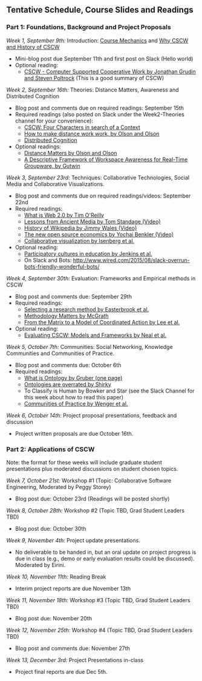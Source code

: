 ## Tentative Schedule, Course Slides and Readings

### Part 1: Foundations, Background and Project Proposals

*Week 1, September 9th:* Introduction:  [Course Mechanics](slides/course_mechanics.pdf) and [Why CSCW and History of CSCW](slides/course_introduction.pdf)
  * Mini-blog post due September 11th and first post on Slack (Hello world)
  * Optional reading: 
      * [CSCW - Computer Supported Cooperative Work by Jonathan Grudin and Steven Poltrock](https://www.interaction-design.org/encyclopedia/cscw_computer_supported_cooperative_work.html) (This is a good summary of CSCW)

*Week 2, September 16th:* Theories: Distance Matters, Awareness and Distributed Cognition
  * Blog post and comments due on required readings: September 15th
  * Required readings (also posted on Slack under the Week2-Theories channel for your convenience):  
     * [CSCW: Four Characters in search of a Context](http://www-ihm.lri.fr/~mbl/ENS/CSCW/2012/papers/Bannon-ECSCW-89.pdf)
     * [How to make distance work work, by Olson and Olson](http://interactions.acm.org/archive/view/march-april-2014/how-to-make-distance-work-work)
     * [Distributed Cognition](http://dl.acm.org/citation.cfm?id=353487) 
  * Optional readings: 
     * [Distance Matters by Olson and Olson](http://www.ics.uci.edu/~corps/phaseii/OlsonOlson-DistanceMatters-HCIJ.pdf)
     * [A Descriptive Framework of Workspace Awareness for Real-Time Groupware, by Gutwin](http://www.hci.usask.ca/publications/2002/awareness-jcscw.pdf)
  
*Week 3, September 23rd:* Techniques: Collaborative Technologies,  Social Media and Collaborative Visualizations. 
  * Blog post and comments due on required readings/videos: September 22nd
  * Required readings: 
     * [What is Web 2.0 by Tim O'Reilly](http://www.oreilly.com/pub/a/web2/archive/what-is-web-20.html)
     * [Lessons from Ancient Media by Tom Standage (Video)](https://www.youtube.com/watch?v=ixsridS3qVs)
     * [History of Wikipedia by Jimmy Wales (Video)](https://www.youtube.com/watch?v=WQR0gx0QBZ4)
     * [The new open source economics by Yochai Benkler (Video)](http://www.ted.com/talks/yochai_benkler_on_the_new_open_source_economics?language=en)
     * [Collaborative visualization by Isenberg et al.](http://vis.cs.ucdavis.edu/papers/Isenberg_2011_CVD.pdf)
  * Optional reading: 
     * [Participatory cultures in education by Jenkins et al.](https://www.macfound.org/media/article_pdfs/JENKINS_WHITE_PAPER.PDF)
     * On Slack and Bots: http://www.wired.com/2015/08/slack-overrun-bots-friendly-wonderful-bots/ 

*Week 4, September 30th:* Evaluation: Frameworks and Empirical methods in CSCW  
  * Blog post and comments due: September 29th
  * Required readings:
     * [Selecting a research method by Easterbrook et al.](http://www.cs.utoronto.ca/~sme/papers/2007/SelectingEmpiricalMethods.pdf) 
     * [Methodology Matters by McGrath](http://d.ucsd.edu/class/grad-IxD/2013/private/readings/mcgrath_methodology_matters.pdf)
     * [From the Matrix to a Model of Coordinated Action by Lee et al.](https://depts.washington.edu/csclab/wordpress/wp-content/uploads/CSCW2015_MoCA_preprint.pdf) 
  * Optional reading: 
     * [Evaluating CSCW: Models and Frameworks by Neal et al.](http://citeseerx.ist.psu.edu/viewdoc/download?doi=10.1.1.91.1754&rep=rep1&type=pdf)

*Week 5, October 7th:* Communities: Social Networking, Knowledge Communities and Communities of Practice.  
  * Blog post and comments due: October 6th
  * Required readings: 
     * [What is Ontology by Gruber (one page)](http://www-ksl.stanford.edu/kst/what-is-an-ontology.html)
     * [Ontologies are overrated by Shirky](http://www.shirky.com/writings/ontology_overrated.html) 
     * To Classify is Human by Bowker and Star (see the Slack Channel for this week about how to read this paper)
     * [Communities of Practice by Wenger et al.](http://wenger-trayner.com/introduction-to-communities-of-practice/)

*Week 6, October 14th:* Project proposal presentations, feedback and discussion
  * Project written proposals are due October 16th. 

### Part 2: Applications of CSCW 
Note: the format for these weeks will include graduate student presentations plus moderated discussions on student chosen topics. 

*Week 7, October 21st:* Workshop #1 (Topic: Collaborative Software Engineering, Moderated by Peggy Storey)
  * Blog post due: October 23rd (Readings will be posted shortly)

*Week 8, October 28th:* Workshop #2 (Topic TBD, Grad Student Leaders TBD)
  * Blog post due: October 30th

*Week 9, November 4th:* Project update presentations.  
  * No deliverable to be handed in, but an oral update on project progress is due in class (e.g., demo or early evaluation results could be discussed).  Moderated by Eirini. 

*Week 10, November 11th:*  Reading Break
  * Interim project reports are due November 13th
 
*Week 11, November 18th:* Workshop #3 (Topic TBD, Grad Student Leaders TBD)
  * Blog post due: November 20th

*Week 12, November 25th:* Workshop #4 (Topic TBD, Grad Student Leaders TBD)
  * Blog post and comments due: November 27th

*Week 13, December 3rd:* Project Presentations in-class
  * Project final reports are due Dec 5th. 


